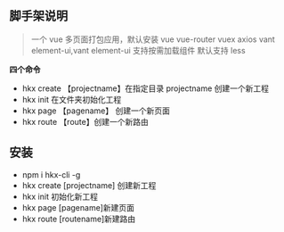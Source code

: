## 脚手架说明

> 一个 vue 多页面打包应用，默认安装 vue vue-router vuex axios vant element-ui,vant element-ui 支持按需加载组件
> 默认支持 less

**四个命令**

- hkx create 【projectname】在指定目录 projectname 创建一个新工程
- hkx init 在文件夹初始化工程
- hkx page 【pagename】 创建一个新页面
- hkx route 【route】创建一个新路由

## 安装

- npm i hkx-cli -g
- hkx create [projectname] 创建新工程
- hkx init 初始化新工程
- hkx page [pagename]新建页面
- hkx route [routename]新建路由
